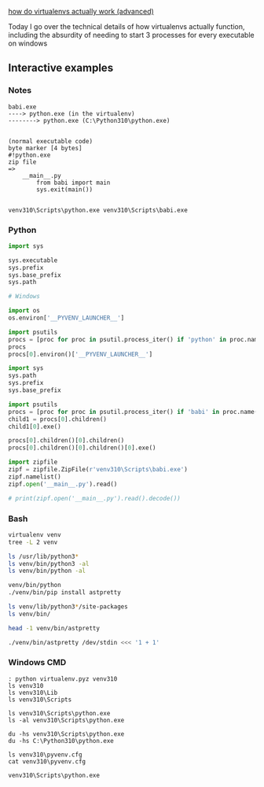  [how do virtualenvs actually work (advanced)](https://youtu.be/XFqDHPYfTwE)

Today I go over the technical details of how virtualenvs actually function, including the absurdity of needing to start 3 processes for every executable on windows

## Interactive examples

### Notes

```text
babi.exe
----> python.exe (in the virtualenv)
--------> python.exe (C:\Python310\python.exe)


(normal executable code)
byte marker [4 bytes]
#!python.exe
zip file
=>
    __main__.py
        from babi import main
        sys.exit(main())


venv310\Scripts\python.exe venv310\Scripts\babi.exe
```

### Python

```python
import sys

sys.executable
sys.prefix
sys.base_prefix
sys.path

# Windows

import os
os.environ['__PYVENV_LAUNCHER__']

import psutils
procs = [proc for proc in psutil.process_iter() if 'python' in proc.name()]
procs
procs[0].environ()['__PYVENV_LAUNCHER__']

import sys
sys.path
sys.prefix
sys.base_prefix

import psutils
procs = [proc for proc in psutil.process_iter() if 'babi' in proc.name()]
child1 = procs[0].children()
child1[0].exe()

procs[0].children()[0].children()
procs[0].children()[0].children()[0].exe()

import zipfile
zipf = zipfile.ZipFile(r'venv310\Scripts\babi.exe')
zipf.namelist()
zipf.open('__main__.py').read()

# print(zipf.open('__main__.py').read().decode())
```

### Bash

```bash
virtualenv venv
tree -L 2 venv

ls /usr/lib/python3*
ls venv/bin/python3 -al
ls venv/bin/python -al

venv/bin/python
./venv/bin/pip install astpretty

ls venv/lib/python3*/site-packages
ls venv/bin/

head -1 venv/bin/astpretty

./venv/bin/astpretty /dev/stdin <<< '1 + 1'
```

### Windows CMD

```batch
: python virtualenv.pyz venv310
ls venv310
ls venv310\Lib
ls venv310\Scripts

ls venv310\Scripts\python.exe
ls -al venv310\Scripts\python.exe

du -hs venv310\Scripts\python.exe
du -hs C:\Python310\python.exe

ls venv310\pyvenv.cfg
cat venv310\pyvenv.cfg

venv310\Scripts\python.exe
```
